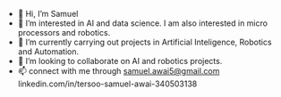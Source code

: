 - 👋 Hi, I’m Samuel
- 👀 I’m interested in AI and data science. I am also interested in micro processors and robotics.
- 🌱 I’m currently carrying out projects in  Artificial Inteligence, Robotics and Automation.
- 💞️ I’m looking to collaborate on AI and robotics projects.
- 📫  connect with me through 
        samuel.awai5@gmail.com
        linkedin.com/in/tersoo-samuel-awai-340503138

<!---
Awai005/Awai005 is a ✨ special ✨ repository because its `README.md` (this file) appears on your GitHub profile.
You can click the Preview link to take a look at your changes.
--->

